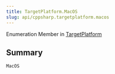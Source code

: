 ```yaml
---
title: TargetPlatform.MacOS
slug: api/cppsharp.targetplatform.macos
---
```

Enumeration Member in [TargetPlatform](/api/cppsharp/targetplatform)

## Summary



```csharp
MacOS
```

